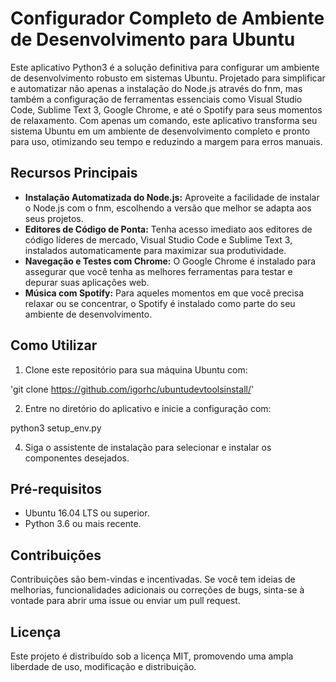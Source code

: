 # Configurador Completo de Ambiente de Desenvolvimento para Ubuntu

Este aplicativo Python3 é a solução definitiva para configurar um ambiente de desenvolvimento robusto em sistemas Ubuntu. Projetado para simplificar e automatizar não apenas a instalação do Node.js através do fnm, mas também a configuração de ferramentas essenciais como Visual Studio Code, Sublime Text 3, Google Chrome, e até o Spotify para seus momentos de relaxamento. Com apenas um comando, este aplicativo transforma seu sistema Ubuntu em um ambiente de desenvolvimento completo e pronto para uso, otimizando seu tempo e reduzindo a margem para erros manuais.

## Recursos Principais

- **Instalação Automatizada do Node.js:** Aproveite a facilidade de instalar o Node.js com o fnm, escolhendo a versão que melhor se adapta aos seus projetos.
- **Editores de Código de Ponta:** Tenha acesso imediato aos editores de código líderes de mercado, Visual Studio Code e Sublime Text 3, instalados automaticamente para maximizar sua produtividade.
- **Navegação e Testes com Chrome:** O Google Chrome é instalado para assegurar que você tenha as melhores ferramentas para testar e depurar suas aplicações web.
- **Música com Spotify:** Para aqueles momentos em que você precisa relaxar ou se concentrar, o Spotify é instalado como parte do seu ambiente de desenvolvimento.

## Como Utilizar

1. Clone este repositório para sua máquina Ubuntu com:

'git clone https://github.com/igorhc/ubuntudevtoolsinstall/'

2. Entre no diretório do aplicativo e inicie a configuração com:


python3 setup_env.py



4. Siga o assistente de instalação para selecionar e instalar os componentes desejados.

## Pré-requisitos

- Ubuntu 16.04 LTS ou superior.
- Python 3.6 ou mais recente.

## Contribuições

Contribuições são bem-vindas e incentivadas. Se você tem ideias de melhorias, funcionalidades adicionais ou correções de bugs, sinta-se à vontade para abrir uma issue ou enviar um pull request.

## Licença

Este projeto é distribuído sob a licença MIT, promovendo uma ampla liberdade de uso, modificação e distribuição.

